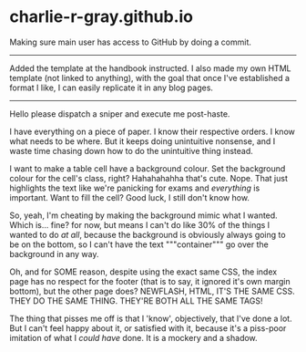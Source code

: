 # charlie-r-gray.github.io

Making sure main user has access to GitHub by doing a commit.

<hr>

Added the template at the handbook instructed. I also made my own HTML template (not linked to anything), with the goal that once I've established a format I like, I can easily replicate it in any blog pages.

<hr>

Hello please dispatch a sniper and execute me post-haste.

I have everything on a piece of paper. I know their respective orders. I know what needs to be where. But it keeps doing unintuitive nonsense, and I waste time chasing down how to do the unintuitive thing instead.

I want to make a table cell have a background colour. Set the background colour for the cell's class, right? Hahahahahha that's cute. Nope. That just highlights the text like we're panicking for exams and *everything* is important. Want to fill the cell? Good luck, I still don't know how.

So, yeah, I'm cheating by making the background mimic what I wanted. Which is... fine? for now, but means I can't do like 30% of the things I wanted to do *at all*, because the background is obviously always going to be on the bottom, so I can't have the text """container""" go over the background in any way.

Oh, and for SOME reason, despite using the exact same CSS, the index page has no respect for the footer (that is to say, it ignored it's own margin bottom), but the other page does? NEWFLASH, HTML, IT'S THE SAME CSS. THEY DO THE SAME THING. THEY'RE BOTH ALL THE SAME TAGS!

The thing that pisses me off is that I 'know', objectively, that I've done a lot. But I can't feel happy about it, or satisfied with it, because it's a piss-poor imitation of what I *could have* done. It is a mockery and a shadow.